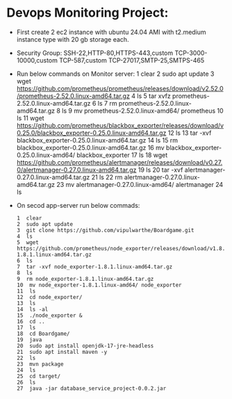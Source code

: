 # Devops Monitoring Project:

* First create 2 ec2 instance with ubuntu 24.04 AMI with t2.medium instance type with 20 gb storage each.
* Security Group: SSH-22,HTTP-80,HTTPS-443,custom TCP-3000-10000,custom TCP-587,custom TCP-27017,SMTP-25,SMTPS-465

* Run below commands on Monitor server:
      1  clear
      2  sudo apt update
      3  wget https://github.com/prometheus/prometheus/releases/download/v2.52.0/prometheus-2.52.0.linux-amd64.tar.gz
      4  ls
      5  tar xvfz prometheus-2.52.0.linux-amd64.tar.gz
      6  ls
      7  rm prometheus-2.52.0.linux-amd64.tar.gz 
      8  ls
      9  mv prometheus-2.52.0.linux-amd64/ prometheus
      10  ls
      11  wget https://github.com/prometheus/blackbox_exporter/releases/download/v0.25.0/blackbox_exporter-0.25.0.linux-amd64.tar.gz
      12  ls
      13  tar -xvf blackbox_exporter-0.25.0.linux-amd64.tar.gz 
      14  ls
      15  rm blackbox_exporter-0.25.0.linux-amd64.tar.gz 
      16  mv blackbox_exporter-0.25.0.linux-amd64/ blackbox_exporter
      17  ls
      18  wget https://github.com/prometheus/alertmanager/releases/download/v0.27.0/alertmanager-0.27.0.linux-amd64.tar.gz
      19  ls
      20  tar -xvf alertmanager-0.27.0.linux-amd64.tar.gz 
      21  ls
      22  rm alertmanager-0.27.0.linux-amd64.tar.gz 
      23  mv alertmanager-0.27.0.linux-amd64/ alertmanager
      24  ls
  
* On secod app-server run below commads:

      1  clear
      2  sudo apt update
      3  git clone https://github.com/vipulwarthe/Boardgame.git
      4  ls
      5  wget https://github.com/prometheus/node_exporter/releases/download/v1.8.1/node_exporter-1.8.1.linux-amd64.tar.gz
      6  ls
      7  tar -xvf node_exporter-1.8.1.linux-amd64.tar.gz 
      8  ls
      9  rm node_exporter-1.8.1.linux-amd64.tar.gz 
      10  mv node_exporter-1.8.1.linux-amd64/ node_exporter
      11  ls
      12  cd node_exporter/
      13  ls
      14  ls -al
      15  ./node_exporter &
      16  cd ..
      17  ls
      18  cd Boardgame/
      19  java
      20  sudo apt install openjdk-17-jre-headless
      21  sudo apt install maven -y
      22  ls
      23  mvn package
      24  ls
      25  cd target/
      26  ls
      27  java -jar database_service_project-0.0.2.jar 

